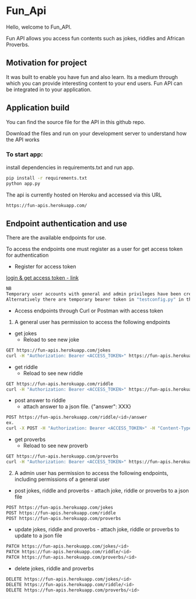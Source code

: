 # Fun_Api

Hello, welcome to Fun_API.

Fun API allows you access fun contents such as jokes, riddles and African Proverbs.

## Motivation for project

It was built to enable you have fun and also learn. Its a medium through which you can provide interesting content to your end users. Fun API can be integrated in to your application.

## Application build

You can find the source file for the API in this github repo.

Download the files and run on your development server to understand how the API works

### To start app:

install dependencies in requirements.txt and run app.

```bash
pip install -r requirements.txt
python app.py
```
The api is currently hosted on Heroku and accessed via this URL

```bash
https://fun-apis.herokuapp.com/

```

## Endpoint authentication and use
There are the available endpoints for use.

To access the endpoints one must register as a user for get access token for authentication

- Register for access token

[login & get access token - link](https://fun-api.us.auth0.com/authorize?audience=https://localhost:8080&scope=SCOPE&response_type=token&client_id=d22DAcHoKoii94jlf6CZvyIq1ufjyu4F&redirect_uri=https://fun-apis.herokuapp.com&state=STATE)

```bash
NB
Temporary user accounts with general and admin privileges have been created to login and use provided access token to test the endpoint. Check file "Test_credentials" in this github repo or you can choose to sign up.
Alternatively there are temporary bearer token in "testconfig.py" in the repo as well
```

- Access endpoints through Curl or Postman with access token

1) A general user has permission to access the following endpoints

- get jokes
	* Reload to see new joke
```bash
GET https://fun-apis.herokuapp.com/jokes
curl -H "Authorization: Bearer <ACCESS_TOKEN>" https://fun-apis.herokuapp.com/jokes
```
- get riddle
	* Reload to see new riddle
```bash
GET https://fun-apis.herokuapp.com/riddle
curl -H "Authorization: Bearer <ACCESS_TOKEN>" https://fun-apis.herokuapp.com/riddle
```
- post answer to riddle
	* attach answer to a json file. {"answer": XXX}
```bash
POST https://fun-apis.herokuapp.com/riddle/<id>/answer
ex.
curl -X POST -H "Authorization: Bearer <ACCESS_TOKEN>" -H "Content-Type: application/JSON" -d '{ "answer":"fingers"}' https://fun-apis.herokuapp.com/riddle/4/answer

```
- get proverbs
	* Reload to see new proverb
```bash
GET https://fun-apis.herokuapp.com/proverbs
curl -H "Authorization: Bearer <ACCESS_TOKEN>" https://fun-apis.herokuapp.com/proverbs
```

2) A admin user has permission to access the following endpoints, including permissions of a general user

- post jokes, riddle and proverbs - attach joke, riddle or proverbs to a json file
```bash
POST https://fun-apis.herokuapp.com/jokes
POST https://fun-apis.herokuapp.com/riddle
POST https://fun-apis.herokuapp.com/proverbs
```

- update jokes, riddle and proverbs - attach joke, riddle or proverbs to update to a json file

```bash
PATCH https://fun-apis.herokuapp.com/jokes/<id>
PATCH https://fun-apis.herokuapp.com/riddle/<id>
PATCH https://fun-apis.herokuapp.com/proverbs/<id>
```

- delete jokes, riddle and proverbs

```bash
DELETE https://fun-apis.herokuapp.com/jokes/<id>
DELETE https://fun-apis.herokuapp.com/riddle/<id>
DELETE https://fun-apis.herokuapp.com/proverbs/<id>
```


